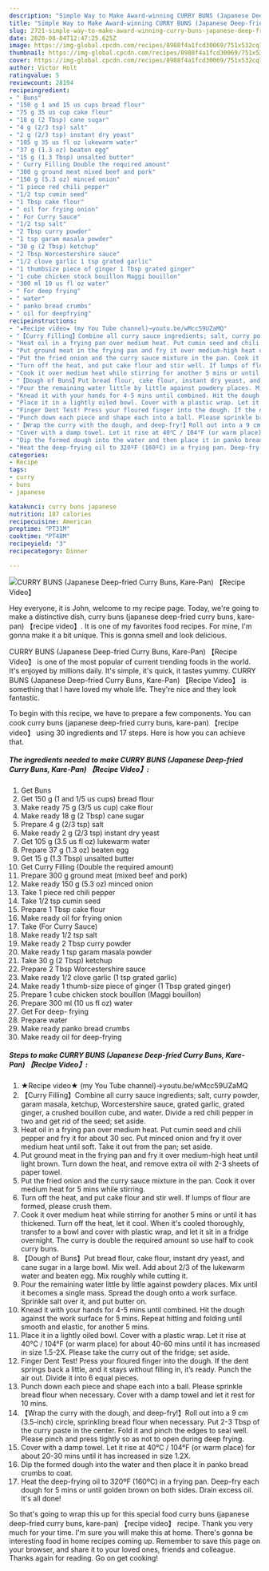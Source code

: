 ```yaml
---
description: "Simple Way to Make Award-winning CURRY BUNS (Japanese Deep-fried Curry Buns, Kare-Pan) 【Recipe Video】"
title: "Simple Way to Make Award-winning CURRY BUNS (Japanese Deep-fried Curry Buns, Kare-Pan) 【Recipe Video】"
slug: 2721-simple-way-to-make-award-winning-curry-buns-japanese-deep-fried-curry-buns-kare-pan-recipe-video
date: 2020-08-04T12:47:25.625Z
image: https://img-global.cpcdn.com/recipes/8988f4a1fcd30069/751x532cq70/curry-buns-japanese-deep-fried-curry-buns-kare-pan-recipe-video-recipe-main-photo.jpg
thumbnail: https://img-global.cpcdn.com/recipes/8988f4a1fcd30069/751x532cq70/curry-buns-japanese-deep-fried-curry-buns-kare-pan-recipe-video-recipe-main-photo.jpg
cover: https://img-global.cpcdn.com/recipes/8988f4a1fcd30069/751x532cq70/curry-buns-japanese-deep-fried-curry-buns-kare-pan-recipe-video-recipe-main-photo.jpg
author: Victor Holt
ratingvalue: 5
reviewcount: 28194
recipeingredient:
- " Buns"
- "150 g 1 and 15 us cups bread flour"
- "75 g 35 us cup cake flour"
- "18 g (2 Tbsp) cane sugar"
- "4 g (2/3 tsp) salt"
- "2 g (2/3 tsp) instant dry yeast"
- "105 g 35 us fl oz lukewarm water"
- "37 g (1.3 oz) beaten egg"
- "15 g (1.3 Tbsp) unsalted butter"
- " Curry Filling Double the required amount"
- "300 g ground meat mixed beef and pork"
- "150 g (5.3 oz) minced onion"
- "1 piece red chili pepper"
- "1/2 tsp cumin seed"
- "1 Tbsp cake flour"
- " oil for frying onion"
- " For Curry Sauce"
- "1/2 tsp salt"
- "2 Tbsp curry powder"
- "1 tsp garam masala powder"
- "30 g (2 Tbsp) ketchup"
- "2 Tbsp Worcestershire sauce"
- "1/2 clove garlic 1 tsp grated garlic"
- "1 thumbsize piece of ginger 1 Tbsp grated ginger"
- "1 cube chicken stock bouillon Maggi bouillon"
- "300 ml 10 us fl oz water"
- " For deep frying"
- " water"
- " panko bread crumbs"
- " oil for deepfrying"
recipeinstructions:
- "★Recipe video★ (my You Tube channel)→youtu.be/wMcc59UZaMQ"
- "【Curry Filling】Combine all curry sauce ingredients; salt, curry powder, garam masala, ketchup, Worcestershire sauce, grated garlic, grated ginger, a crushed bouillon cube, and water. Divide a red chili pepper in two and get rid of the seed; set aside."
- "Heat oil in a frying pan over medium heat. Put cumin seed and chili pepper and fry it for about 30 sec. Put minced onion and fry it over medium heat until soft. Take it out from the pan; set aside."
- "Put ground meat in the frying pan and fry it over medium-high heat until light brown. Turn down the heat, and remove extra oil with 2-3 sheets of paper towel."
- "Put the fried onion and the curry sauce mixture in the pan. Cook it over medium heat for 5 mins while stirring."
- "Turn off the heat, and put cake flour and stir well. If lumps of flour are formed, please crush them."
- "Cook it over medium heat while stirring for another 5 mins or until it has thickened. Turn off the heat, let it cool. When it&#39;s cooled thoroughly, transfer to a bowl and cover with plastic wrap, and let it sit in a fridge overnight. The curry is double the required amount so use half to cook curry buns."
- "【Dough of Buns】Put bread flour, cake flour, instant dry yeast, and cane sugar in a large bowl. Mix well. Add about 2/3 of the lukewarm water and beaten egg. Mix roughly while cutting it."
- "Pour the remaining water little by little against powdery places. Mix until it becomes a single mass. Spread the dough onto a work surface. Sprinkle salt over it, and put butter on."
- "Knead it with your hands for 4-5 mins until combined. Hit the dough against the work surface for 5 mins. Repeat hitting and folding until smooth and elastic, for another 5 mins."
- "Place it in a lightly oiled bowl. Cover with a plastic wrap. Let it rise at 40℃ / 104°F (or warm place) for about 40-60 mins until it has increased in size 1.5-2X. Please take the curry out of the fridge; set aside."
- "Finger Dent Test! Press your floured finger into the dough. If the dent springs back a little, and it stays without filling in, it’s ready. Punch the air out. Divide it into 6 equal pieces."
- "Punch down each piece and shape each into a ball. Please sprinkle bread flour when necessary. Cover with a damp towel and let it rest for 10 mins."
- "【Wrap the curry with the dough, and deep-fry!】Roll out into a 9 cm (3.5-inch) circle, sprinkling bread flour when necessary. Put 2-3 Tbsp of the curry paste in the center. Fold it and pinch the edges to seal well. Please pinch and press tightly so as not to open during deep frying."
- "Cover with a damp towel. Let it rise at 40℃ / 104°F (or warm place) for about 20-30 mins until it has increased in size 1.2X."
- "Dip the formed dough into the water and then place it in panko bread crumbs to coat."
- "Heat the deep-frying oil to 320ºF (160ºC) in a frying pan. Deep-fry each dough for 5 mins or until golden brown on both sides. Drain excess oil. It&#39;s all done!"
categories:
- Recipe
tags:
- curry
- buns
- japanese

katakunci: curry buns japanese 
nutrition: 187 calories
recipecuisine: American
preptime: "PT31M"
cooktime: "PT48M"
recipeyield: "3"
recipecategory: Dinner

---
```



![CURRY BUNS (Japanese Deep-fried Curry Buns, Kare-Pan) 【Recipe Video】](https://img-global.cpcdn.com/recipes/8988f4a1fcd30069/751x532cq70/curry-buns-japanese-deep-fried-curry-buns-kare-pan-recipe-video-recipe-main-photo.jpg)

Hey everyone, it is John, welcome to my recipe page. Today, we're going to make a distinctive dish, curry buns (japanese deep-fried curry buns, kare-pan) 【recipe video】. It is one of my favorites food recipes. For mine, I'm gonna make it a bit unique. This is gonna smell and look delicious.

CURRY BUNS (Japanese Deep-fried Curry Buns, Kare-Pan) 【Recipe Video】 is one of the most popular of current trending foods in the world. It's enjoyed by millions daily. It's simple, it's quick, it tastes yummy. CURRY BUNS (Japanese Deep-fried Curry Buns, Kare-Pan) 【Recipe Video】 is something that I have loved my whole life. They're nice and they look fantastic.




To begin with this recipe, we have to prepare a few components. You can cook curry buns (japanese deep-fried curry buns, kare-pan) 【recipe video】 using 30 ingredients and 17 steps. Here is how you can achieve that.

<!--inarticleads1-->

##### The ingredients needed to make CURRY BUNS (Japanese Deep-fried Curry Buns, Kare-Pan) 【Recipe Video】:

1. Get  Buns
1. Get 150 g (1 and 1/5 us cups) bread flour
1. Make ready 75 g (3/5 us cup) cake flour
1. Make ready 18 g (2 Tbsp) cane sugar
1. Prepare 4 g (2/3 tsp) salt
1. Make ready 2 g (2/3 tsp) instant dry yeast
1. Get 105 g (3.5 us fl oz) lukewarm water
1. Prepare 37 g (1.3 oz) beaten egg
1. Get 15 g (1.3 Tbsp) unsalted butter
1. Get  Curry Filling (Double the required amount)
1. Prepare 300 g ground meat (mixed beef and pork)
1. Make ready 150 g (5.3 oz) minced onion
1. Take 1 piece red chili pepper
1. Take 1/2 tsp cumin seed
1. Prepare 1 Tbsp cake flour
1. Make ready  oil for frying onion
1. Take  (For Curry Sauce)
1. Make ready 1/2 tsp salt
1. Make ready 2 Tbsp curry powder
1. Make ready 1 tsp garam masala powder
1. Take 30 g (2 Tbsp) ketchup
1. Prepare 2 Tbsp Worcestershire sauce
1. Make ready 1/2 clove garlic (1 tsp grated garlic)
1. Make ready 1 thumb-size piece of ginger (1 Tbsp grated ginger)
1. Prepare 1 cube chicken stock bouillon (Maggi bouillon)
1. Prepare 300 ml (10 us fl oz) water
1. Get  For deep- frying
1. Prepare  water
1. Make ready  panko bread crumbs
1. Make ready  oil for deep-frying




<!--inarticleads2-->

##### Steps to make CURRY BUNS (Japanese Deep-fried Curry Buns, Kare-Pan) 【Recipe Video】:

1. ★Recipe video★ (my You Tube channel)→youtu.be/wMcc59UZaMQ
1. 【Curry Filling】Combine all curry sauce ingredients; salt, curry powder, garam masala, ketchup, Worcestershire sauce, grated garlic, grated ginger, a crushed bouillon cube, and water. Divide a red chili pepper in two and get rid of the seed; set aside.
1. Heat oil in a frying pan over medium heat. Put cumin seed and chili pepper and fry it for about 30 sec. Put minced onion and fry it over medium heat until soft. Take it out from the pan; set aside.
1. Put ground meat in the frying pan and fry it over medium-high heat until light brown. Turn down the heat, and remove extra oil with 2-3 sheets of paper towel.
1. Put the fried onion and the curry sauce mixture in the pan. Cook it over medium heat for 5 mins while stirring.
1. Turn off the heat, and put cake flour and stir well. If lumps of flour are formed, please crush them.
1. Cook it over medium heat while stirring for another 5 mins or until it has thickened. Turn off the heat, let it cool. When it&#39;s cooled thoroughly, transfer to a bowl and cover with plastic wrap, and let it sit in a fridge overnight. The curry is double the required amount so use half to cook curry buns.
1. 【Dough of Buns】Put bread flour, cake flour, instant dry yeast, and cane sugar in a large bowl. Mix well. Add about 2/3 of the lukewarm water and beaten egg. Mix roughly while cutting it.
1. Pour the remaining water little by little against powdery places. Mix until it becomes a single mass. Spread the dough onto a work surface. Sprinkle salt over it, and put butter on.
1. Knead it with your hands for 4-5 mins until combined. Hit the dough against the work surface for 5 mins. Repeat hitting and folding until smooth and elastic, for another 5 mins.
1. Place it in a lightly oiled bowl. Cover with a plastic wrap. Let it rise at 40℃ / 104°F (or warm place) for about 40-60 mins until it has increased in size 1.5-2X. Please take the curry out of the fridge; set aside.
1. Finger Dent Test! Press your floured finger into the dough. If the dent springs back a little, and it stays without filling in, it’s ready. Punch the air out. Divide it into 6 equal pieces.
1. Punch down each piece and shape each into a ball. Please sprinkle bread flour when necessary. Cover with a damp towel and let it rest for 10 mins.
1. 【Wrap the curry with the dough, and deep-fry!】Roll out into a 9 cm (3.5-inch) circle, sprinkling bread flour when necessary. Put 2-3 Tbsp of the curry paste in the center. Fold it and pinch the edges to seal well. Please pinch and press tightly so as not to open during deep frying.
1. Cover with a damp towel. Let it rise at 40℃ / 104°F (or warm place) for about 20-30 mins until it has increased in size 1.2X.
1. Dip the formed dough into the water and then place it in panko bread crumbs to coat.
1. Heat the deep-frying oil to 320ºF (160ºC) in a frying pan. Deep-fry each dough for 5 mins or until golden brown on both sides. Drain excess oil. It&#39;s all done!




So that's going to wrap this up for this special food curry buns (japanese deep-fried curry buns, kare-pan) 【recipe video】 recipe. Thank you very much for your time. I'm sure you will make this at home. There's gonna be interesting food in home recipes coming up. Remember to save this page on your browser, and share it to your loved ones, friends and colleague. Thanks again for reading. Go on get cooking!
